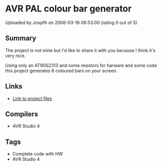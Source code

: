 # AVR PAL colour bar generator

Uploaded by Jospfh on 2006-03-16 06:53:00 (rating 0 out of 5)

## Summary

The project is not mine but I'd like to share it with you because I think it's very nice.


Using only an AT90S2313 and some resistors for harware and some code this project generates 6 coloured bars on your screen.

## Links

- [Link to project files](http://www.circuitdb.com/show.php?cid=57)

## Compilers

- AVR Studio 4

## Tags

- Complete code with HW
- AVR Studio 4
